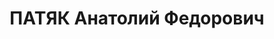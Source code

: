 ---
title: ПАТЯК Анатолий Федорович
description: "19.02.1898, Україна Дніпропетровська область, Запорізький р-н., с. Юліївка,\
  \ українець, освiта початкова, письменник, колишній член ВКП(б). \n  Арешт. 14.09.1937.\
  \ Військовою колегією Верховного Суду СРСР за ст. 54-8 КК УРСР (терористичний акт),\
  \ ст. 54-11 КК УРСР (підготування до контрреволюційних злочинів) 24.10.1937 засуджений\
  \ до ВМП, конфіскація усього майна, розстріляний 25.10.1937р. у м. Києві"
---